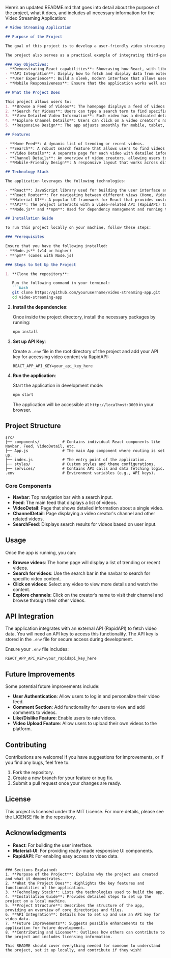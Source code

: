 Here’s an updated README.md that goes into detail about the purpose of the project, what it does, and includes all necessary information for the Video Streaming Application:

```markdown
# Video Streaming Application

## Purpose of the Project

The goal of this project is to develop a user-friendly video streaming platform where users can easily search, browse, and watch video content. This project demonstrates how to build a modern web application using React and Material-UI, incorporating dynamic API calls to retrieve data, and providing a responsive user interface. 

The project also serves as a practical example of integrating third-party APIs into a React application and handling various React concepts like routing, component reusability, and state management. This could be a foundation for larger-scale video streaming platforms or any content delivery web apps.

### Key Objectives:
- **Demonstrating React capabilities**: Showcasing how React, with libraries like React Router and Material-UI, can be used to build dynamic, modular applications.
- **API Integration**: Display how to fetch and display data from external APIs in real-time.
- **User Experience**: Build a sleek, modern interface that allows users to interact seamlessly with video content.
- **Mobile Responsiveness**: Ensure that the application works well across devices, utilizing Material-UI’s responsive components.

## What the Project Does

This project allows users to:
1. **Browse a Feed of Videos**: The homepage displays a feed of videos pulled dynamically from an API.
2. **Search for Videos**: Users can type a search term to find specific videos related to that term.
3. **View Detailed Video Information**: Each video has a dedicated detail page that shows video metadata, title, description, and possibly other related videos.
4. **Explore Channel Details**: Users can click on a video creator’s name to see more information about their channel, including other videos they’ve posted.
5. **Responsive Design**: The app adjusts smoothly for mobile, tablet, and desktop users, making it accessible on a range of devices.

## Features

- **Home Feed**: A dynamic list of trending or recent videos.
- **Search**: A robust search feature that allows users to find videos by typing a keyword.
- **Video Details**: A separate page for each video with detailed information and related content.
- **Channel Details**: An overview of video creators, allowing users to browse content by a specific creator or channel.
- **Mobile-Friendly Design**: A responsive layout that works across different screen sizes.

## Technology Stack

The application leverages the following technologies:

- **React**: JavaScript library used for building the user interface and handling component-based architecture.
- **React Router**: For navigating between different views (Home, Video Detail, Channel Detail, etc.).
- **Material-UI**: A popular UI framework for React that provides customizable and responsive components.
- **API**: The project interacts with a video-related API (RapidAPI) to fetch and display video data dynamically.
- **Node.js** and **npm**: Used for dependency management and running the application.

## Installation Guide

To run this project locally on your machine, follow these steps:

### Prerequisites

Ensure that you have the following installed:
- **Node.js** (v14 or higher)
- **npm** (comes with Node.js)

### Steps to Set Up the Project

1. **Clone the repository**: 

   Run the following command in your terminal:
   ```bash
   git clone https://github.com/yourusername/video-streaming-app.git
   cd video-streaming-app
   ```

2. **Install the dependencies**:

   Once inside the project directory, install the necessary packages by running:
   ```bash
   npm install
   ```

3. **Set up API Key**:

   Create a `.env` file in the root directory of the project and add your API key for accessing video content via RapidAPI:
   ```plaintext
   REACT_APP_API_KEY=your_api_key_here
   ```

4. **Run the application**:

   Start the application in development mode:
   ```bash
   npm start
   ```

   The application will be accessible at `http://localhost:3000` in your browser.

## Project Structure

```plaintext
src/
├── components/          # Contains individual React components like Navbar, Feed, VideoDetail, etc.
├── App.js               # The main App component where routing is set up.
├── index.js             # The entry point of the application.
├── styles/              # Custom styles and theme configurations.
├── services/            # Contains API calls and data fetching logic.
.env                     # Environment variables (e.g., API keys).
```

### Core Components

- **Navbar**: Top navigation bar with a search input.
- **Feed**: The main feed that displays a list of videos.
- **VideoDetail**: Page that shows detailed information about a single video.
- **ChannelDetail**: Page displaying a video creator's channel and other related videos.
- **SearchFeed**: Displays search results for videos based on user input.

## Usage

Once the app is running, you can:
- **Browse videos**: The home page will display a list of trending or recent videos.
- **Search for videos**: Use the search bar in the navbar to search for specific video content.
- **Click on videos**: Select any video to view more details and watch the content.
- **Explore channels**: Click on the creator’s name to visit their channel and browse through their other videos.

## API Integration

The application integrates with an external API (RapidAPI) to fetch video data. You will need an API key to access this functionality. The API key is stored in the `.env` file for secure access during development.

Ensure your `.env` file includes:
```plaintext
REACT_APP_API_KEY=your_rapidapi_key_here
```

## Future Improvements

Some potential future improvements include:
- **User Authentication**: Allow users to log in and personalize their video feed.
- **Comment Section**: Add functionality for users to view and add comments to videos.
- **Like/Dislike Feature**: Enable users to rate videos.
- **Video Upload Feature**: Allow users to upload their own videos to the platform.

## Contributing

Contributions are welcome! If you have suggestions for improvements, or if you find any bugs, feel free to:
1. Fork the repository.
2. Create a new branch for your feature or bug fix.
3. Submit a pull request once your changes are ready.

## License

This project is licensed under the MIT License. For more details, please see the LICENSE file in the repository.

## Acknowledgments

- **React**: For building the user interface.
- **Material-UI**: For providing ready-made responsive UI components.
- **RapidAPI**: For enabling easy access to video data.
```

### Sections Explained:
1. **Purpose of the Project**: Explains why the project was created and what it demonstrates.
2. **What the Project Does**: Highlights the key features and functionalities of the application.
3. **Technology Stack**: Lists the technologies used to build the app.
4. **Installation Guide**: Provides detailed steps to set up the project on a local machine.
5. **Project Structure**: Describes the structure of the app, providing an overview of core directories and files.
6. **API Integration**: Details how to set up and use an API key for video data.
7. **Future Improvements**: Suggests possible enhancements to the application for future development.
8. **Contributing and License**: Outlines how others can contribute to the project and includes licensing information.

This README should cover everything needed for someone to understand the project, set it up locally, and contribute if they wish!
